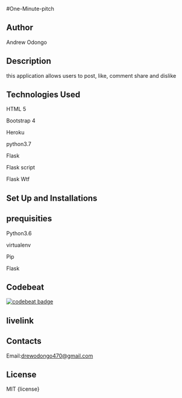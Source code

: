 #One-Minute-pitch

## Author
Andrew Odongo

## Description
this application allows users to post, like, comment share and dislike 

## Technologies Used
HTML 5

Bootstrap 4

Heroku 

python3.7

Flask

Flask script

Flask Wtf

## Set Up and Installations

## prequisities
Python3.6

virtualenv

Pip

Flask

## Codebeat

[![codebeat badge](https://codebeat.co/badges/03d90c81-daf1-4812-a07c-ba6c945f25cd)](https://codebeat.co/projects/github-com-andrew1440-one-minute-pitch-master)

## livelink

## Contacts
Email:drewodongo470@gmail.com

## License
  MIT {license} 
